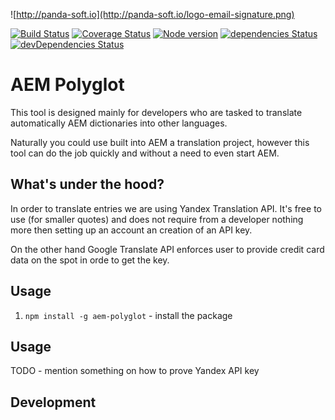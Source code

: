 ![http://panda-soft.io](http://panda-soft.io/logo-email-signature.png)

[![Build Status](https://travis-ci.org/zietas/aem-polyglot.svg?branch=master)](https://travis-ci.org/zietas/aem-polyglot) 
[![Coverage Status](https://coveralls.io/repos/github/zietas/aem-polyglot/badge.svg?branch=master)](https://coveralls.io/github/zietas/aem-polyglot?branch=master)
[![Node version](https://img.shields.io/node/v/aem-polyglot.svg?style=flat)](http://nodejs.org/download/)
[![dependencies Status](https://david-dm.org/zietas/aem-polyglot/status.svg)](https://david-dm.org/zietas/aem-polyglot)
[![devDependencies Status](https://david-dm.org/zietas/aem-polyglot/dev-status.svg)](https://david-dm.org/zietas/aem-polyglot?type=dev)

# AEM Polyglot

This tool is designed mainly for developers who are tasked to translate automatically AEM dictionaries into other languages. 

Naturally you could use built into AEM a translation project, however this tool can do the job quickly and without a need to even start AEM. 

## What's under the hood?

In order to translate entries we are using Yandex Translation API. It's free to use (for smaller quotes) and does not require from a developer nothing more then setting up an account an creation of an API key. 

On the other hand Google Translate API enforces user to provide credit card data on the spot in orde to get the key.   

## Usage

1. `npm install -g aem-polyglot` - install the package


## Usage

TODO - mention something on how to prove Yandex API key

## Development


